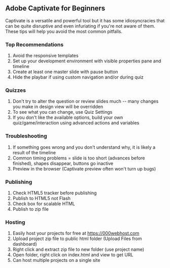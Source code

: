 ## Adobe Captivate for Beginners

Captivate is a versatile and powerful tool but it has some idiosyncracies that can be quite disruptive and even infuriating if you're not aware of them. These tips will help you avoid the most common pitfalls.


### Top Recommendations

1. Avoid the responsive templates
2. Set up your development environment with visible properties pane and timeline
3. Create at least one master slide with pause button
4. Hide the playbar if using custom navigation and/or during quiz

### Quizzes

1. Don't try to alter the question or review slides much -- many changes you make in design view will be overridden
2. To see what you can change, use Quiz Settings
3. If you don't like the available options, build your own quiz/game/interaction using advanced actions and variables

### Troubleshooting

1. If something goes wrong and you don't understand why, it is likely a result of the timeline
2. Common timing problems = slide is too short (advances before finished), shapes disappear, buttons go inactive
2. Preview in the browser (Captivate preview often won't turn up bugs)

### Publishing

1. Check HTML5 tracker before publishing
2. Publish to HTML5 not Flash 
3. Check box for scalable HTML
4. Publish to zip file

### Hosting

1. Easily host your projects for free at https://000webhost.com
2. Upload project zip file to public html folder (Upload Files from dashboard)
3. Right click and extract zip file to new folder (use project name) 
4. Open folder, right click on index.html and view to get URL
5. Can host multiple projects on a single site 
